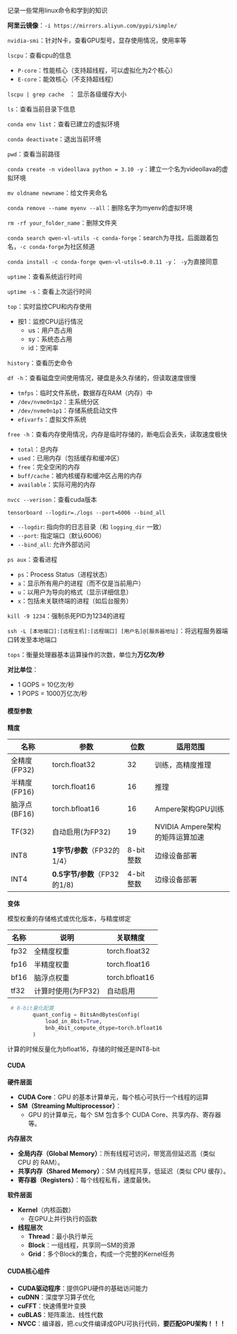 记录一些常用linux命令和学到的知识

**阿里云镜像**：`-i https://mirrors.aliyun.com/pypi/simple/`

`nvidia-smi`：针对N卡，查看GPU型号，显存使用情况，使用率等

`lscpu`：查看cpu的信息

- `P-core`：性能核心（支持超线程，可以虚拟化为2个核心）
- `E-core`：能效核心（不支持超线程）

`lscpu | grep cache ` ： 显示各级缓存大小

`ls`：查看当前目录下信息

`conda env list`：查看已建立的虚拟环境

`conda deactivate`：退出当前环境

`pwd`：查看当前路径

`conda create -n videollava python = 3.10 -y`：建立一个名为videollava的虚拟环境

`mv oldname newname`：给文件夹命名

`conda remove --name myenv --all`：删除名字为myenv的虚拟环境

`rm -rf your_folder_name`：删除文件夹

`conda search qwen-vl-utils -c conda-forge`：search为寻找，后面跟着包名，`-c conda-forge`为社区频道

`conda install -c conda-forge qwen-vl-utils=0.0.11 -y`：` -y`为直接同意

`uptime`：查看系统运行时间

`uptime -s`：查看上次运行时间

`top`：实时监控CPU和内存使用

- 按1：监控CPU运行情况
  - us：用户态占用
  - sy：系统态占用
  - id：空闲率

`history`：查看历史命令

`df -h`：查看磁盘空间使用情况，硬盘是永久存储的，但读取速度很慢

- `tmfps`：临时文件系统，数据存在RAM（内存）中
- ``/dev/nvme0n1p2``：主系统分区
- `/dev/nvme0n1p1`：存储系统启动文件
- `efivarfs`：虚拟文件系统

`free -h`：查看内存使用情况，内存是临时存储的，断电后会丢失，读取速度极快

- `total`：总内存
- `used`：已用内存（包括缓存和缓冲区）
- `free`：完全空闲的内存
- `buff/cache`：被内核缓存和缓冲区占用的内存
- `available`：实际可用的内存

`nvcc --verison`：查看cuda版本

`tensorboard --logdir=./logs --port=6006 --bind_all`

- `--logdir`: 指向你的日志目录（和 `logging_dir` 一致）
- `--port`: 指定端口（默认6006）
- `--bind_all`: 允许外部访问

`ps aux`：查看进程

- `ps`：Process Status（进程状态）
- `a`：显示所有用户的进程（而不仅是当前用户）
- `u`：以用户为导向的格式（显示详细信息）
- `x`：包括未关联终端的进程（如后台服务）

`kill -9 1234`：强制杀死PID为1234的进程

`ssh -L [本地端口]:[远程主机]:[远程端口] [用户名]@[服务器地址]`：将远程服务器端口转发至本地端口





`tops`：衡量处理器基本运算操作的次数，单位为**万亿次/秒**

**对比单位**：

- 1 GOPS = 10亿次/秒
- 1 POPS = 1000万亿次/秒

#### **模型参数**

**精度**

| 名称         | 参数                         | 位数      | 适用范围                        |
| ------------ | ---------------------------- | --------- | ------------------------------- |
| 全精度(FP32) | torch.float32                | 32        | 训练，高精度推理                |
| 半精度(FP16) | torch.float16                | 16        | 推理                            |
| 脑浮点(BF16) | torch.bfloat16               | 16        | Ampere架构GPU训练               |
| TF(32)       | 自动启用(为FP32)             | 19        | NVIDIA Ampere架构的矩阵运算加速 |
| INT8         | **1字节/参数**（FP32的1/4）  | 8-bit整数 | 边缘设备部署                    |
| INT4         | **0.5字节/参数**（FP32的1/8) | 4-bit整数 | 边缘设备部署                    |

**变体**

模型权重的存储格式或优化版本，与精度绑定

| 名称 | 说明               | 关联精度       |
| ---- | ------------------ | -------------- |
| fp32 | 全精度权重         | torch.float32  |
| fp16 | 半精度权重         | torch.float16  |
| bf16 | 脑浮点权重         | torch.bfloat16 |
| tf32 | 计算时使用(为FP32) | 自动启用       |

```python
 # 8-bit量化配置
        quant_config = BitsAndBytesConfig(
            load_in_8bit=True,
            bnb_4bit_compute_dtype=torch.bfloat16
        )
```

计算的时候反量化为bfloat16，存储的时候还是INT8-bit

#### CUDA

**硬件层面**

- **CUDA Core**：GPU 的基本计算单元，每个核心可执行一个线程的运算
- **SM（Streaming Multiprocessor）**：
  - GPU 的计算单元，每个 SM 包含多个 CUDA Core、共享内存、寄存器等。

**内存层次**

- **全局内存（Global Memory）**：所有线程可访问，带宽高但延迟高（类似 CPU 的 RAM）。
- **共享内存（Shared Memory）**：SM 内线程共享，低延迟（类似 CPU 缓存）。
- **寄存器（Registers）**：每个线程私有，速度最快。

**软件层面**

- **Kernel**（内核函数）
  - 在GPU上并行执行的函数
- **线程层次**
  - **Thread**：最小执行单元
  - **Block**：一组线程，共享同一SM的资源
  - **Grid**：多个Block的集合，构成一个完整的Kernel任务

#### CUDA核心组件

- **CUDA驱动程序**：提供GPU硬件的基础访问能力
- **cuDNN**：深度学习算子优化
- **cuFFT**：快速傅里叶变换
- **cuBLAS**：矩阵乘法、线性代数
- **NVCC**：编译器，把.cu文件编译成GPU可执行代码，**要匹配GPU架构！！！**

